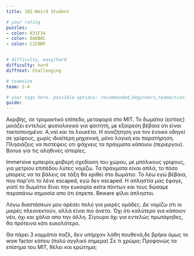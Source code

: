 ```yaml
---
title: 102:Weird Student

# your rating
puzzles:
- color: A31F34
- color: 8A8B8C
- color: C2C0BF


# difficulty, easy/hard
difficulty: hard
difftext: Challenging

# teamsize
team: 2-4

# your tags here. possible options: recommended,beginners,teamaction
guide:
---
```


Ακριβής, σε τρομακτικό επίπεδο, μεταφορά στο MIT. Το δωμάτιο (εστίας) μοιάζει εντελώς φυσιολογικό για φοιτητή, με εξαίρεση βέβαια οτι είναι τακτοποιημένο. Α,ναί και τα λουκέτα. Η αναζήτηση για τον ένοικο οδηγεί σε γρίφους, χωρίς ιδιαίτερη μηχανική, μόνο λογική και παρατήρηση. Πλησιάζεις να πιστέψεις οτι ψάχνεις τα πράγματα κάποιου (περιεργου). Bonus για τις αληθινές ιστορίες.

Immersive εμπειρία,φοβερή σχεδίαση του χώρου,  με μπόλικους γρίφους, για μετρίου επιπέδου λύτες νομίζω. Τα πράγματα είναι απλά, το πόσο μπορείς να τα βάλεις σε τάξη θα κριθεί στο δωμάτιο. Το λέω εγώ βέβαια, που παρ'οτι το λένε escaped, εγώ δεν escaped. Η απληστία μας έφαγε, γιατί το δωμάτιο δίνει την ευκαιρία extra πόντων και τους δώσαμε παραπάνω σημασία απο ότι έπρεπε. Beware φίλοι άπληστοι.

Λόγω διαστάσεων μου αρέσει πολύ για μικρές ομάδες. Δε νομίζω οτι οι μικρές πλεονεκτούν, αλλά είναι πιο άνετα. Όχι ότι καλύτερο για κάποιον νέο, όχι και χάλια απο την άλλη. Σίγουρα όχι για εντελώς πρωτάρηδες, θα πρότεινα κάτι ευκολότερο.

Θα πάρει 3 κομμάτια παζλ, δεν υπήρχαν λάθη πουθενά,δε βρήκα όμως το wow factor κάπου (πολύ αγγλικό σημερα)
Σε τι χρώμα; Προφανώς τα επίσημα του MIT, θέλει και ερώτημα;